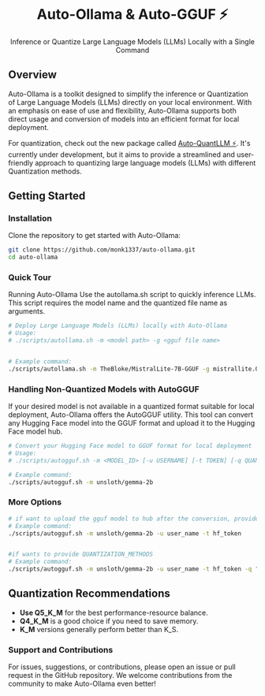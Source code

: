 <div align="center">
<h1>Auto-Ollama & Auto-GGUF ⚡️ </h1>
<p>Inference or Quantize Large Language Models (LLMs) Locally with a Single Command</p>
</div>

## Overview

Auto-Ollama is a toolkit designed to simplify the inference or Quantization of Large Language Models (LLMs) directly on your local environment. With an emphasis on ease of use and flexibility, Auto-Ollama supports both direct usage and conversion of models into an efficient format for local deployment.

For quantization, check out the new package called [Auto-QuantLLM ⚡️](https://github.com/monk1337/AutoQuantLLM/tree/main). It's currently under development, but it aims to provide a streamlined and user-friendly approach to quantizing large language models (LLMs) with different Quantization methods.

## Getting Started

### Installation

Clone the repository to get started with Auto-Ollama:

```bash
git clone https://github.com/monk1337/auto-ollama.git
cd auto-ollama
```

### Quick Tour
Running Auto-Ollama
Use the autollama.sh script to quickly inference LLMs. This script requires the model name and the quantized file name as arguments.

```bash
# Deploy Large Language Models (LLMs) locally with Auto-Ollama
# Usage:
# ./scripts/autollama.sh -m <model path> -g <gguf file name>


# Example command:
./scripts/autollama.sh -m TheBloke/MistralLite-7B-GGUF -g mistrallite.Q4_K_M.gguf
```



### Handling Non-Quantized Models with AutoGGUF
If your desired model is not available in a quantized format suitable for local deployment, Auto-Ollama offers the AutoGGUF utility. This tool can convert any Hugging Face model into the GGUF format and upload it to the Hugging Face model hub.

```bash
# Convert your Hugging Face model to GGUF format for local deployment
# Usage:
# ./scripts/autogguf.sh -m <MODEL_ID> [-u USERNAME] [-t TOKEN] [-q QUANTIZATION_METHODS]

# Example command:
./scripts/autogguf.sh -m unsloth/gemma-2b
```

### More Options
```bash
# if want to upload the gguf model to hub after the conversion, provide the user and token
# Example command:
./scripts/autogguf.sh -m unsloth/gemma-2b -u user_name -t hf_token


#if wants to provide QUANTIZATION_METHODS
# Example command:
./scripts/autogguf.sh -m unsloth/gemma-2b -u user_name -t hf_token -q "q4_k_m,q5_k_m"
```

## Quantization Recommendations
- **Use Q5_K_M** for the best performance-resource balance.
- **Q4_K_M** is a good choice if you need to save memory.
- **K_M** versions generally perform better than K_S.

### Support and Contributions
For issues, suggestions, or contributions, please open an issue or pull request in the GitHub repository. We welcome contributions from the community to make Auto-Ollama even better!
